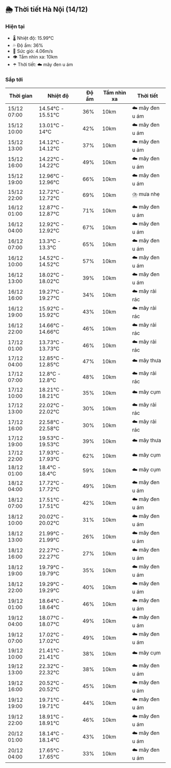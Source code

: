 ## 🌦️ Thời tiết Hà Nội (14/12)

### Hiện tại

- 🌡️ Nhiệt độ: 15.99℃
- 💦 Độ ẩm: 36%
- 💨 Sức gió: 4.06m/s
- 👁️ Tầm nhìn xa: 10km
- ☂️ Thời tiết: ☁️ mây đen u ám

### Sắp tới

| Thời gian | Nhiệt độ | Độ ẩm | Tầm nhìn xa | Thời tiết |
| --- | --- | --- | --- | --- |
| 15/12 07:00 | 14.54℃ - 15.51℃ | 36% | 10km | ☁️ mây đen u ám |
| 15/12 10:00 | 13.01℃ - 14℃ | 42% | 10km | ☁️ mây đen u ám |
| 15/12 13:00 | 14.12℃ - 14.12℃ | 37% | 10km | ☁️ mây đen u ám |
| 15/12 16:00 | 14.22℃ - 14.22℃ | 49% | 10km | ☁️ mây đen u ám |
| 15/12 19:00 | 12.96℃ - 12.96℃ | 66% | 10km | ☁️ mây đen u ám |
| 15/12 22:00 | 12.72℃ - 12.72℃ | 69% | 10km | ⛈️ mưa nhẹ |
| 16/12 01:00 | 12.87℃ - 12.87℃ | 71% | 10km | ☁️ mây đen u ám |
| 16/12 04:00 | 12.92℃ - 12.92℃ | 67% | 10km | ☁️ mây đen u ám |
| 16/12 07:00 | 13.3℃ - 13.3℃ | 65% | 10km | ☁️ mây đen u ám |
| 16/12 10:00 | 14.52℃ - 14.52℃ | 57% | 10km | ☁️ mây đen u ám |
| 16/12 13:00 | 18.02℃ - 18.02℃ | 39% | 10km | ☁️ mây đen u ám |
| 16/12 16:00 | 19.27℃ - 19.27℃ | 34% | 10km | ☁️ mây rải rác |
| 16/12 19:00 | 15.92℃ - 15.92℃ | 43% | 10km | ☁️ mây rải rác |
| 16/12 22:00 | 14.66℃ - 14.66℃ | 46% | 10km | ☁️ mây rải rác |
| 17/12 01:00 | 13.73℃ - 13.73℃ | 46% | 10km | ☁️ mây rải rác |
| 17/12 04:00 | 12.85℃ - 12.85℃ | 47% | 10km | ☁️ mây thưa |
| 17/12 07:00 | 12.8℃ - 12.8℃ | 48% | 10km | ☁️ mây rải rác |
| 17/12 10:00 | 18.21℃ - 18.21℃ | 35% | 10km | ☁️ mây cụm |
| 17/12 13:00 | 22.02℃ - 22.02℃ | 30% | 10km | ☁️ mây rải rác |
| 17/12 16:00 | 22.58℃ - 22.58℃ | 30% | 10km | ☁️ mây rải rác |
| 17/12 19:00 | 19.53℃ - 19.53℃ | 39% | 10km | ☁️ mây thưa |
| 17/12 22:00 | 17.93℃ - 17.93℃ | 62% | 10km | ☁️ mây cụm |
| 18/12 01:00 | 18.4℃ - 18.4℃ | 59% | 10km | ☁️ mây cụm |
| 18/12 04:00 | 17.72℃ - 17.72℃ | 49% | 10km | ☁️ mây đen u ám |
| 18/12 07:00 | 17.51℃ - 17.51℃ | 42% | 10km | ☁️ mây đen u ám |
| 18/12 10:00 | 20.02℃ - 20.02℃ | 31% | 10km | ☁️ mây đen u ám |
| 18/12 13:00 | 21.99℃ - 21.99℃ | 26% | 10km | ☁️ mây đen u ám |
| 18/12 16:00 | 22.27℃ - 22.27℃ | 27% | 10km | ☁️ mây đen u ám |
| 18/12 19:00 | 19.79℃ - 19.79℃ | 35% | 10km | ☁️ mây đen u ám |
| 18/12 22:00 | 19.29℃ - 19.29℃ | 40% | 10km | ☁️ mây đen u ám |
| 19/12 01:00 | 18.64℃ - 18.64℃ | 46% | 10km | ☁️ mây đen u ám |
| 19/12 04:00 | 18.07℃ - 18.07℃ | 49% | 10km | ☁️ mây đen u ám |
| 19/12 07:00 | 17.02℃ - 17.02℃ | 49% | 10km | ☁️ mây đen u ám |
| 19/12 10:00 | 21.41℃ - 21.41℃ | 38% | 10km | ☁️ mây cụm |
| 19/12 13:00 | 22.32℃ - 22.32℃ | 38% | 10km | ☁️ mây đen u ám |
| 19/12 16:00 | 20.52℃ - 20.52℃ | 45% | 10km | ☁️ mây đen u ám |
| 19/12 19:00 | 19.71℃ - 19.71℃ | 44% | 10km | ☁️ mây đen u ám |
| 19/12 22:00 | 18.91℃ - 18.91℃ | 46% | 10km | ☁️ mây đen u ám |
| 20/12 01:00 | 18.14℃ - 18.14℃ | 43% | 10km | ☁️ mây đen u ám |
| 20/12 04:00 | 17.65℃ - 17.65℃ | 33% | 10km | ☁️ mây đen u ám |

